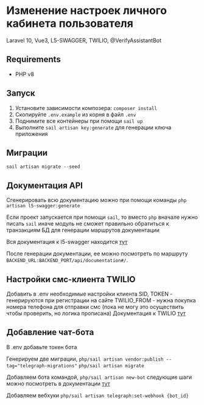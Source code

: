 # Изменение настроек личного кабинета пользователя

Laravel 10, Vue3, L5-SWAGGER, TWILIO, @VerifyAssistantBot

## Requirements
- PHP v8

## Запуск

1. Установите зависимости композера: `composer install`
2. Скопируйте `.env.example` из корня в файл `.env`
3. Поднимите все контейнеры при помощи `sail up`
4. Выполните `sail artisan key:generate`  для генерации ключа приложения

## Миграции

`sail artisan migrate --seed`

## Документация API

Сгенерировать всю документацию можно при помощи команды `php artisan l5-swagger:generate`

Если проект запускается при помощи `sail`, то вместо `php` вначале нужно писать `sail` иначе модуль
не сможет правильно обратиться к транзакциям БД для генерации маршрутов документации

Вся документация к l5-swagger находится [тут](https://github.com/DarkaOnLine/L5-Swagger?tab=readme-ov-file)

После генерации документации, ее можно посмотреть по маршруту `BACKEND_URL:BACKEND_PORT/api/documentation#/`.

## Настройки смс-клиента TWILIO

Добавить в .env необходимые настройки клиента SID, TOKEN - генерируются при регистрации на сайте
TWILIO_FROM - нужна покупка номера телефона для отправки смс (пока не могу это осуществить чтобы проверить, но логика прописана)
Документация к TWILIO [тут](https://www.twilio.com/docs)

## Добавление чат-бота

В .env добавьте токен бота

Генерируем две миграции, 
`php/sail artisan vendor:publish --tag="telegraph-migrations"`
`php/sail artisan migrate`

Добавляем бота командой, `php/sail artisan new-bot`
следующие шаги можно посмотреть в документации [тут](https://docs.defstudio.it/telegraph/v1/quickstart/register-new-bot)

Добавляем вебхуки
`php/sail artisan telegraph:set-webhook {bot_id}`



